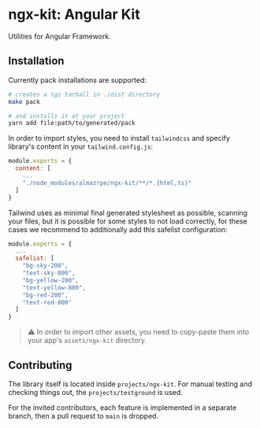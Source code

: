 # ngx-kit: Angular Kit

Utilities for Angular Framework.

## Installation

Currently pack installations are supported:
```sh
# creates a tgz tarball in ./dist directory
make pack

# and installs it at your project
yarn add file:path/to/generated/pack
```

In order to import styles, you need to install `tailwindcss` and specify
library's content in your `tailwind.config.js`:
```js
module.exports = {
  content: [
    ...
    "./node_modules/almazrpe/ngx-kit/**/*.{html,ts}"
  ]
}
```

Tailwind uses as minimal final generated stylesheet as possible, scanning your
files, but it is possible for some styles to not load correctly, for these
cases we recommend to additionally add this safelist configuration:
```js
module.exports = {
  ...
  safelist: [
    "bg-sky-200",
    "text-sky-800",
    "bg-yellow-200",
    "text-yellow-800",
    "bg-red-200",
    "text-red-800"
  ]
}
```

> ⚠️ In order to import other assets, you need to copy-paste them into your
> app's `assets/ngx-kit` directory.

## Contributing

The library itself is located inside `projects/ngx-kit`. For manual
testing and checking things out, the `projects/testground` is used.

For the invited contributors, each feature is implemented in a separate branch,
then a pull request to `main` is dropped.
